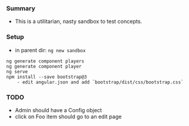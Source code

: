 
### Summary

* This is a utilitarian, nasty sandbox to test concepts.

### Setup

* in parent dir: `ng new sandbox`

```
ng generate component players
ng generate component player
ng serve
npm install --save bootstrap@3
    - edit angular.json and add `bootstrap/dist/css/bootstrap.css`
```

### TODO

* Admin should have a Config object
* click on Foo item should go to an edit page
    
